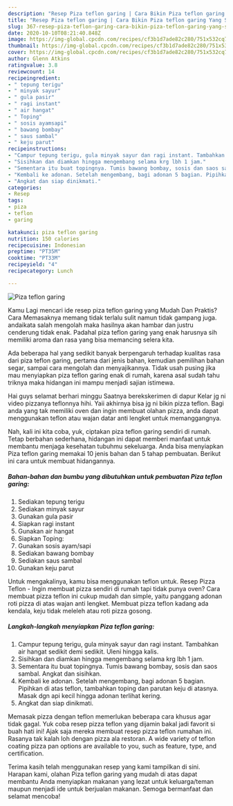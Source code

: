 ```yaml
---
description: "Resep Piza teflon garing | Cara Bikin Piza teflon garing Yang Sedap"
title: "Resep Piza teflon garing | Cara Bikin Piza teflon garing Yang Sedap"
slug: 367-resep-piza-teflon-garing-cara-bikin-piza-teflon-garing-yang-sedap
date: 2020-10-10T08:21:40.848Z
image: https://img-global.cpcdn.com/recipes/cf3b1d7ade82c280/751x532cq70/piza-teflon-garing-foto-resep-utama.jpg
thumbnail: https://img-global.cpcdn.com/recipes/cf3b1d7ade82c280/751x532cq70/piza-teflon-garing-foto-resep-utama.jpg
cover: https://img-global.cpcdn.com/recipes/cf3b1d7ade82c280/751x532cq70/piza-teflon-garing-foto-resep-utama.jpg
author: Glenn Atkins
ratingvalue: 3.8
reviewcount: 14
recipeingredient:
- " tepung terigu"
- " minyak sayur"
- " gula pasir"
- " ragi instant"
- " air hangat"
- " Toping"
- " sosis ayamsapi"
- " bawang bombay"
- " saus sambal"
- " keju parut"
recipeinstructions:
- "Campur tepung terigu, gula minyak sayur dan ragi instant. Tambahkan air hangat sedikit demi sedikit. Uleni hingga kalis."
- "Sisihkan dan diamkan hingga mengembang selama krg lbh 1 jam."
- "Sementara itu buat topingnya. Tumis bawang bombay, sosis dan saos sambal. Angkat dan sisihkan."
- "Kembali ke adonan. Setelah mengembang, bagi adonan 5 bagian. Pipihkan di atas teflon, tambahkan toping dan parutan keju di atasnya. Masak dgn api kecil hingga adonan terlihat kering."
- "Angkat dan siap dinikmati."
categories:
- Resep
tags:
- piza
- teflon
- garing

katakunci: piza teflon garing 
nutrition: 150 calories
recipecuisine: Indonesian
preptime: "PT35M"
cooktime: "PT33M"
recipeyield: "4"
recipecategory: Lunch

---
```



![Piza teflon garing](https://img-global.cpcdn.com/recipes/cf3b1d7ade82c280/751x532cq70/piza-teflon-garing-foto-resep-utama.jpg)

Kamu Lagi mencari ide resep piza teflon garing yang Mudah Dan Praktis? Cara Memasaknya memang tidak terlalu sulit namun tidak gampang juga. andaikata salah mengolah maka hasilnya akan hambar dan justru cenderung tidak enak. Padahal piza teflon garing yang enak harusnya sih memiliki aroma dan rasa yang bisa memancing selera kita.

Ada beberapa hal yang sedikit banyak berpengaruh terhadap kualitas rasa dari piza teflon garing, pertama dari jenis bahan, kemudian pemilihan bahan segar, sampai cara mengolah dan menyajikannya. Tidak usah pusing jika mau menyiapkan piza teflon garing enak di rumah, karena asal sudah tahu triknya maka hidangan ini mampu menjadi sajian istimewa.

Hai guys selamat berhari minggu Saatnya berekskerimen di dapur Kelar jg ni video pizzanya teflonnya hihi. Yaii akhirnya bisa jg ni bikin pizza teflon. Bagi anda yang tak memiliki oven dan ingin membuat olahan pizza, anda dapat menggunakan teflon atau wajan datar anti lengket untuk memanggangnya.


Nah, kali ini kita coba, yuk, ciptakan piza teflon garing sendiri di rumah. Tetap berbahan sederhana, hidangan ini dapat memberi manfaat untuk membantu menjaga kesehatan tubuhmu sekeluarga. Anda bisa menyiapkan Piza teflon garing memakai 10 jenis bahan dan 5 tahap pembuatan. Berikut ini cara untuk membuat hidangannya.

<!--inarticleads1-->

##### Bahan-bahan dan bumbu yang dibutuhkan untuk pembuatan Piza teflon garing:

1. Sediakan  tepung terigu
1. Sediakan  minyak sayur
1. Gunakan  gula pasir
1. Siapkan  ragi instant
1. Gunakan  air hangat
1. Siapkan  Toping:
1. Gunakan  sosis ayam/sapi
1. Sediakan  bawang bombay
1. Sediakan  saus sambal
1. Gunakan  keju parut


Untuk mengakalinya, kamu bisa menggunakan teflon untuk. Resep Pizza Teflon - Ingin membuat pizza sendiri di rumah tapi tidak punya oven? Cara membuat pizza teflon ini cukup mudah dan simple, yaitu panggang adonan roti pizza di atas wajan anti lengket. Membuat pizza teflon kadang ada kendala, keju tidak meleleh atau roti pizza gosong. 

<!--inarticleads2-->

##### Langkah-langkah menyiapkan Piza teflon garing:

1. Campur tepung terigu, gula minyak sayur dan ragi instant. Tambahkan air hangat sedikit demi sedikit. Uleni hingga kalis.
1. Sisihkan dan diamkan hingga mengembang selama krg lbh 1 jam.
1. Sementara itu buat topingnya. Tumis bawang bombay, sosis dan saos sambal. Angkat dan sisihkan.
1. Kembali ke adonan. Setelah mengembang, bagi adonan 5 bagian. Pipihkan di atas teflon, tambahkan toping dan parutan keju di atasnya. Masak dgn api kecil hingga adonan terlihat kering.
1. Angkat dan siap dinikmati.


Memasak pizza dengan teflon memerlukan beberapa cara khusus agar tidak gagal. Yuk coba resep pizza teflon yang dijamin bakal jadi favorit si buah hati ini! Ajak saja mereka membuat resep pizza teflon rumahan ini. Rasanya tak kalah loh dengan pizza ala restoran. A wide variety of teflon coating pizza pan options are available to you, such as feature, type, and certification. 

Terima kasih telah menggunakan resep yang kami tampilkan di sini. Harapan kami, olahan Piza teflon garing yang mudah di atas dapat membantu Anda menyiapkan makanan yang lezat untuk keluarga/teman maupun menjadi ide untuk berjualan makanan. Semoga bermanfaat dan selamat mencoba!
